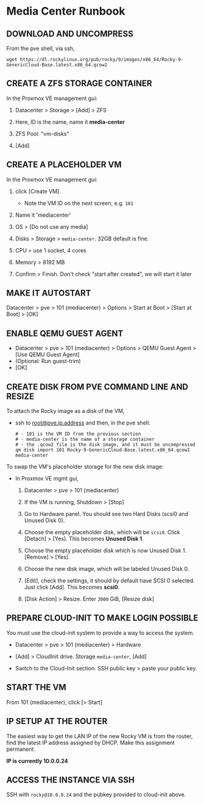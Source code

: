 # Media Center Runbook


## DOWNLOAD AND UNCOMPRESS

From the pve shell, via ssh,

```
wget https://dl.rockylinux.org/pub/rocky/9/images/x86_64/Rocky-9-GenericCloud-Base.latest.x86_64.qcow2
```


## CREATE A ZFS STORAGE CONTAINER

In the Proxmox VE management gui:

1. Datacenter > Storage > [Add] > ZFS

2. Here, ID is the name, name it **media-center**

3. ZFS Pool: "vm-disks"

4. [Add]


## CREATE A PLACEHOLDER VM

In the Proxmox VE management gui:

1. click [Create VM].

    - Note the VM ID on the next screen, e.g. `101`

2. Name it 'mediacenter'

3. OS > [Do not use any media]

4. Disks > Storage > `media-center`. 32GB default is fine.

5. CPU > use 1 socket, 4 cores

6. Memory > 8192 MB

7. Confirm > Finish. Don't check "start after created", we will start it later


## MAKE IT AUTOSTART

Datacenter > pve > 101 (mediacenter) > Options > Start at Boot > [Start at Boot] > [OK]


## ENABLE QEMU GUEST AGENT

- Datacenter > pve > 101 (mediacenter) > Options > QEMU Guest Agent > [Use QEMU Guest Agent] 
- (Optional: Run guest-trim)
- [OK]


## CREATE DISK FROM PVE COMMAND LINE AND RESIZE

To attach the Rocky image as a disk of the VM,

- ssh to root@pve.ip.address and then, in the pve shell:

    ```
    # - 101 is the VM ID from the previous section
    # - media-center is the name of a storage container
    # - the .qcow2 file is the disk image, and it must be uncompressed
    qm disk import 101 Rocky-9-GenericCloud-Base.latest.x86_64.qcow2 media-center
    ```

To swap the VM's placeholder storage for the new disk image:

- In Proxmox VE mgmt gui,

    1. Datacenter > pve > 101 (mediacenter)
    
    2. If the VM is running, Shutdown > [Stop]

    3. Go to Hardware panel. You should see two Hard Disks (scsi0 and Unused Disk 0).

    4. Choose the empty placeholder disk, which will be `scsi0`. Click [Detach] > [Yes]. This becomes **Unused Disk 1**.

    5. Choose the empty placeholder disk which is now Unused Disk 1. [Remove] > [Yes].

    6. Choose the new disk image, which will be labeled Unused Disk 0.

    7. [Edit], check the settings, it should by default have SCSI 0 selected.
    Just click [Add]. This becomes **scsi0**.

    8. [Disk Action] > Resize. Enter `3000` GiB, [Resize disk]


## PREPARE CLOUD-INIT TO MAKE LOGIN POSSIBLE

You must use the cloud-init system to provide a way to access the system.

- Datacenter > pve > 101 (mediacenter) > Hardware

- [Add] > CloudInit drive. Storage `media-center`, [Add]

- Switch to the Cloud-Init section. SSH public key > paste your public key.


## START THE VM

From 101 (mediacenter), click [> Start]


## IP SETUP AT THE ROUTER

The easiest way to get the LAN IP of the new Rocky VM is from the router, find the latest IP address assigned by DHCP. Make this assignment permanent.

**IP is currently 10.0.0.24**


## ACCESS THE INSTANCE VIA SSH

SSH with `rocky@10.0.0.24` and the pubkey provided to cloud-init above.
